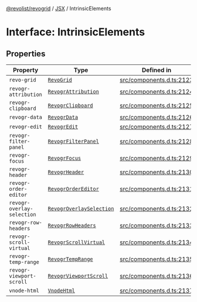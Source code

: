 [@revolist/revogrid](README.md) / [JSX](Namespace.JSX.md) / IntrinsicElements

# Interface: IntrinsicElements

## Properties

| Property | Type | Defined in |
| ------ | ------ | ------ |
| `revo-grid` | [`RevoGrid`](JSX.Interface.RevoGrid.md) | [src/components.d.ts:2123](https://github.com/revolist/revogrid/blob/d6473f6969ab6fd56cd4da079557c4c65f0572e2/src/components.d.ts#L2123) |
| `revogr-attribution` | [`RevogrAttribution`](JSX.Interface.RevogrAttribution.md) | [src/components.d.ts:2124](https://github.com/revolist/revogrid/blob/d6473f6969ab6fd56cd4da079557c4c65f0572e2/src/components.d.ts#L2124) |
| `revogr-clipboard` | [`RevogrClipboard`](JSX.Interface.RevogrClipboard.md) | [src/components.d.ts:2125](https://github.com/revolist/revogrid/blob/d6473f6969ab6fd56cd4da079557c4c65f0572e2/src/components.d.ts#L2125) |
| `revogr-data` | [`RevogrData`](JSX.Interface.RevogrData.md) | [src/components.d.ts:2126](https://github.com/revolist/revogrid/blob/d6473f6969ab6fd56cd4da079557c4c65f0572e2/src/components.d.ts#L2126) |
| `revogr-edit` | [`RevogrEdit`](JSX.Interface.RevogrEdit.md) | [src/components.d.ts:2127](https://github.com/revolist/revogrid/blob/d6473f6969ab6fd56cd4da079557c4c65f0572e2/src/components.d.ts#L2127) |
| `revogr-filter-panel` | [`RevogrFilterPanel`](JSX.Interface.RevogrFilterPanel.md) | [src/components.d.ts:2128](https://github.com/revolist/revogrid/blob/d6473f6969ab6fd56cd4da079557c4c65f0572e2/src/components.d.ts#L2128) |
| `revogr-focus` | [`RevogrFocus`](JSX.Interface.RevogrFocus.md) | [src/components.d.ts:2129](https://github.com/revolist/revogrid/blob/d6473f6969ab6fd56cd4da079557c4c65f0572e2/src/components.d.ts#L2129) |
| `revogr-header` | [`RevogrHeader`](JSX.Interface.RevogrHeader.md) | [src/components.d.ts:2130](https://github.com/revolist/revogrid/blob/d6473f6969ab6fd56cd4da079557c4c65f0572e2/src/components.d.ts#L2130) |
| `revogr-order-editor` | [`RevogrOrderEditor`](JSX.Interface.RevogrOrderEditor.md) | [src/components.d.ts:2131](https://github.com/revolist/revogrid/blob/d6473f6969ab6fd56cd4da079557c4c65f0572e2/src/components.d.ts#L2131) |
| `revogr-overlay-selection` | [`RevogrOverlaySelection`](JSX.Interface.RevogrOverlaySelection.md) | [src/components.d.ts:2132](https://github.com/revolist/revogrid/blob/d6473f6969ab6fd56cd4da079557c4c65f0572e2/src/components.d.ts#L2132) |
| `revogr-row-headers` | [`RevogrRowHeaders`](JSX.Interface.RevogrRowHeaders.md) | [src/components.d.ts:2133](https://github.com/revolist/revogrid/blob/d6473f6969ab6fd56cd4da079557c4c65f0572e2/src/components.d.ts#L2133) |
| `revogr-scroll-virtual` | [`RevogrScrollVirtual`](JSX.Interface.RevogrScrollVirtual.md) | [src/components.d.ts:2134](https://github.com/revolist/revogrid/blob/d6473f6969ab6fd56cd4da079557c4c65f0572e2/src/components.d.ts#L2134) |
| `revogr-temp-range` | [`RevogrTempRange`](JSX.Interface.RevogrTempRange.md) | [src/components.d.ts:2135](https://github.com/revolist/revogrid/blob/d6473f6969ab6fd56cd4da079557c4c65f0572e2/src/components.d.ts#L2135) |
| `revogr-viewport-scroll` | [`RevogrViewportScroll`](JSX.Interface.RevogrViewportScroll.md) | [src/components.d.ts:2136](https://github.com/revolist/revogrid/blob/d6473f6969ab6fd56cd4da079557c4c65f0572e2/src/components.d.ts#L2136) |
| `vnode-html` | [`VnodeHtml`](JSX.Interface.VnodeHtml.md) | [src/components.d.ts:2137](https://github.com/revolist/revogrid/blob/d6473f6969ab6fd56cd4da079557c4c65f0572e2/src/components.d.ts#L2137) |
